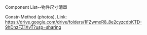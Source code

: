 Component List--物件尺寸清單<br/>

Constr-Method (photos), Link: https://drive.google.com/drive/folders/1FZwmxR8_8e2cyzcdbKTD-9hDnzFZ1XvT?usp=sharing
